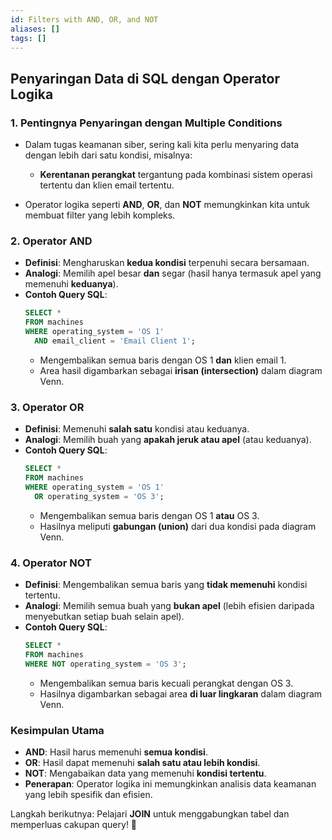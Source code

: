 ```yaml
---
id: Filters with AND, OR, and NOT
aliases: []
tags: []
---
```


## Penyaringan Data di SQL dengan Operator Logika

### **1. Pentingnya Penyaringan dengan Multiple Conditions**
- Dalam tugas keamanan siber, sering kali kita perlu menyaring data dengan lebih dari satu kondisi, misalnya:
  - **Kerentanan perangkat** tergantung pada kombinasi sistem operasi tertentu dan klien email tertentu.

- Operator logika seperti **AND**, **OR**, dan **NOT** memungkinkan kita untuk membuat filter yang lebih kompleks.


### **2. Operator AND**
- **Definisi**: Mengharuskan **kedua kondisi** terpenuhi secara bersamaan.
- **Analogi**: Memilih apel besar **dan** segar (hasil hanya termasuk apel yang memenuhi **keduanya**).
- **Contoh Query SQL**:
  ```sql
  SELECT *
  FROM machines
  WHERE operating_system = 'OS 1'
    AND email_client = 'Email Client 1';
  ```
  - Mengembalikan semua baris dengan OS 1 **dan** klien email 1.
  - Area hasil digambarkan sebagai **irisan (intersection)** dalam diagram Venn.


### **3. Operator OR**
- **Definisi**: Memenuhi **salah satu** kondisi atau keduanya.
- **Analogi**: Memilih buah yang **apakah jeruk atau apel** (atau keduanya).
- **Contoh Query SQL**:
  ```sql
  SELECT *
  FROM machines
  WHERE operating_system = 'OS 1'
    OR operating_system = 'OS 3';
  ```
  - Mengembalikan semua baris dengan OS 1 **atau** OS 3.
  - Hasilnya meliputi **gabungan (union)** dari dua kondisi pada diagram Venn.


### **4. Operator NOT**
- **Definisi**: Mengembalikan semua baris yang **tidak memenuhi** kondisi tertentu.
- **Analogi**: Memilih semua buah yang **bukan apel** (lebih efisien daripada menyebutkan setiap buah selain apel).
- **Contoh Query SQL**:
  ```sql
  SELECT *
  FROM machines
  WHERE NOT operating_system = 'OS 3';
  ```
  - Mengembalikan semua baris kecuali perangkat dengan OS 3.
  - Hasilnya digambarkan sebagai area **di luar lingkaran** dalam diagram Venn.


### **Kesimpulan Utama**
- **AND**: Hasil harus memenuhi **semua kondisi**.
- **OR**: Hasil dapat memenuhi **salah satu atau lebih kondisi**.
- **NOT**: Mengabaikan data yang memenuhi **kondisi tertentu**.
- **Penerapan**: Operator logika ini memungkinkan analisis data keamanan yang lebih spesifik dan efisien.

Langkah berikutnya: Pelajari **JOIN** untuk menggabungkan tabel dan memperluas cakupan query! 🚀
